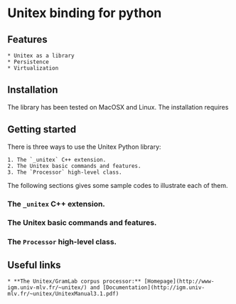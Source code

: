 # Unitex binding for python

## Features

	* Unitex as a library
	* Persistence
	* Virtualization

## Installation

The library has been tested on MacOSX and Linux. The installation requires

## Getting started

There is three ways to use the Unitex Python library:

	1. The `_unitex` C++ extension.
	2. The Unitex basic commands and features.
	3. The `Processor` high-level class.

The following sections gives some sample codes to illustrate each of them.

### The `_unitex` C++ extension.
### The Unitex basic commands and features.
### The `Processor` high-level class.

## Useful links

	* **The Unitex/GramLab corpus processor:** [Homepage](http://www-igm.univ-mlv.fr/~unitex/) and [Documentation](http://igm.univ-mlv.fr/~unitex/UnitexManual3.1.pdf)




